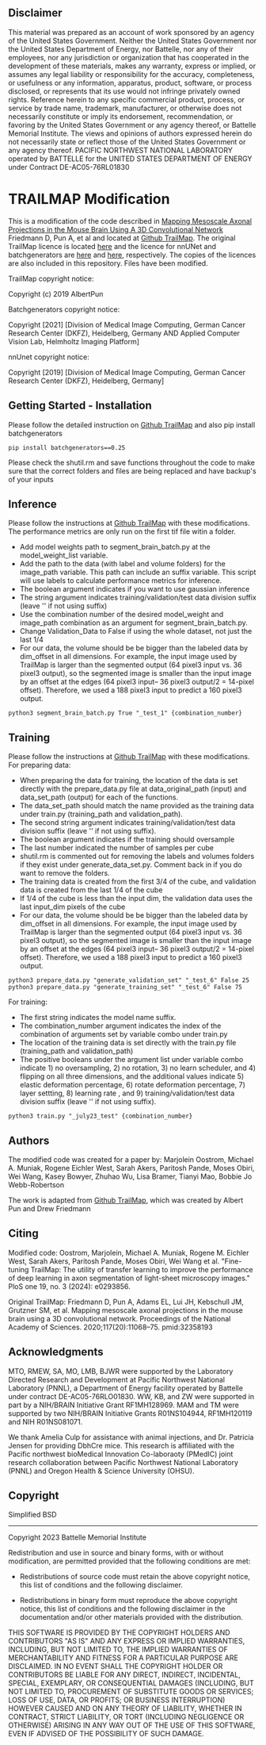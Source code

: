 
## Disclaimer

This material was prepared as an account of work sponsored by an agency of the United States Government.  Neither the United States Government nor the United States Department of Energy, nor Battelle, nor any of their employees, nor any jurisdiction or organization that has cooperated in the development of these materials, makes any warranty, express or implied, or assumes any legal liability or responsibility for the accuracy, completeness, or usefulness or any information, apparatus, product, software, or process disclosed, or represents that its use would not infringe privately owned rights.
Reference herein to any specific commercial product, process, or service by trade name, trademark, manufacturer, or otherwise does not necessarily constitute or imply its endorsement, recommendation, or favoring by the United States Government or any agency thereof, or Battelle Memorial Institute. The views and opinions of authors expressed herein do not necessarily state or reflect those of the United States Government or any agency thereof.
PACIFIC NORTHWEST NATIONAL LABORATORY
operated by
BATTELLE
for the
UNITED STATES DEPARTMENT OF ENERGY
under Contract DE-AC05-76RL01830

# TRAILMAP Modification

This is a modification of the code described in  [Mapping Mesoscale Axonal Projections in the Mouse Brain Using A 3D Convolutional Network](https://www.biorxiv.org/content/10.1101/812644v1.full) Friedmann D, Pun A, et al and located at [Github TrailMap](https://github.com/AlbertPun/TRAILMAP). The original TrailMap licence is located [here](https://github.com/dfriedma/TRAILMAP/blob/master/LICENSE) and the licence for nnUNet and batchgenerators are [here](https://github.com/MIC-DKFZ/nnUNet/blob/master/LICENSE) and [here](https://github.com/MIC-DKFZ/batchgenerators/blob/master/LICENSE), respectively. The copies of the licences are also included in this repository. Files have been modified.

TrailMap copyright notice:

Copyright (c) 2019 AlbertPun

Batchgenerators copyright notice:

 Copyright [2021] [Division of Medical Image Computing, German Cancer Research Center (DKFZ), Heidelberg, Germany
   AND Applied Computer Vision Lab, Helmholtz Imaging Platform]

nnUnet copyright notice:

  Copyright [2019] [Division of Medical Image Computing, German Cancer Research Center (DKFZ), Heidelberg, Germany]

## Getting Started - Installation

Please follow the detailed instruction on [Github TrailMap](https://github.com/AlbertPun/TRAILMAP) and also pip install batchgenerators

```
pip install batchgenerators==0.25
```
Please check the shutil.rm and save functions throughout the code to make sure that the correct folders and files are being replaced and have backup's of your inputs

## Inference

Please follow the instructions at [Github TrailMap](https://github.com/AlbertPun/TRAILMAP) with these modifications. The performance metrics are only run on the first tif file witin a folder.
* Add model weights path to segment_brain_batch.py at the model_weight_list variable.
* Add the path to the data (with label and volume folders) for the image_path variable. This path can include an suffix variable. This script will use labels to calculate performance metrics for inference.
* The boolean argument indicates if you want to use gaussian inference
* The string argument indicates training/validation/test data division suffix (leave '' if not using suffix)
* Use the combination number of the desired model_weight and image_path combination as an argument for segment_brain_batch.py.
* Change Validation_Data to False if using the whole dataset, not just the last 1/4
* For our data, the volume should be be bigger than the labeled data by dim_offset in all dimensions. For example, the input image used by TrailMap is larger than the segmented output (64 pixel3 input vs. 36 pixel3 output), so the segmented image is smaller than the input image by an offset at the edges (64 pixel3 input– 36 pixel3 output/2 = 14-pixel offset). Therefore, we used a 188 pixel3 input to predict a 160 pixel3 output.

```
python3 segment_brain_batch.py True "_test_1" {combination_number}

```

## Training

Please follow the instructions at [Github TrailMap](https://github.com/AlbertPun/TRAILMAP) with these modifications. 
For preparing data:
* When preparing the data for training, the location of the  data is set directly with the prepare_data.py file at data_original_path (input) and data_set_path (output) for each of the functions.
* The data_set_path should match the name provided as the training data under train.py (training_path and validation_path).
* The second string argument indicates training/validation/test data division suffix (leave '' if not using suffix). 
* The boolean argument indicates if the training should oversample 
* The last number indicated the number of samples per cube
* shutil.rm is commented out for removing the labels and volumes folders if they exist under generate_data_set.py. Comment back in if you do want to remove the folders. 
* The training data is created from the first 3/4 of the cube, and validation data is created from the last 1/4 of the cube
* If 1/4 of the cube is less than the input dim, the validation data uses the last input_dim pixels of the cube
* For our data, the volume should be be bigger than the labeled data by dim_offset in all dimensions. For example, the input image used by TrailMap is larger than the segmented output (64 pixel3 input vs. 36 pixel3 output), so the segmented image is smaller than the input image by an offset at the edges (64 pixel3 input– 36 pixel3 output/2 = 14-pixel offset). Therefore, we used a 188 pixel3 input to predict a 160 pixel3 output.

```
python3 prepare_data.py "generate_validation_set" "_test_6" False 25
python3 prepare_data.py "generate_training_set" "_test_6" False 75

```

For training:

* The first string indicates the model name suffix. 
* The combination_number argument indicates the index of the combination of arguments set by variable combo under train.py
* The location of the training data is set directly with the train.py file  (training_path and validation_path) 
* The positive booleans under the argument list under variable combo indicate 1) no oversampling, 2) no rotation, 3) no learn scheduler, and 4) flipping on all three dimensions, and the additional values indicate 5) elastic deformation percentage, 6) rotate deformation percentage, 7) layer settting, 8) learning rate , and 9) training/validation/test data division suffix (leave '' if not using suffix). 

```
python3 train.py "_july23_test" {combination_number}
```


## Authors

The modified code was created for a paper by:
Marjolein Oostrom, Michael A. Muniak, Rogene Eichler West, Sarah Akers, Paritosh Pande, Moses Obiri, Wei Wang, Kasey Bowyer, Zhuhao Wu, Lisa Bramer, Tianyi Mao, Bobbie Jo Webb-Robertson

The work is adapted from  [Github TrailMap](https://github.com/AlbertPun/TRAILMAP), which was created by Albert Pun and Drew Friedmann

## Citing

Modified code:
Oostrom, Marjolein, Michael A. Muniak, Rogene M. Eichler West, Sarah Akers, Paritosh Pande, Moses Obiri, Wei Wang et al. "Fine-tuning TrailMap: The utility of transfer learning to improve the performance of deep learning in axon segmentation of light-sheet microscopy images." PloS one 19, no. 3 (2024): e0293856.

Original TrailMap:
Friedmann D, Pun A, Adams EL, Lui JH, Kebschull JM, Grutzner SM, et al. Mapping mesoscale axonal projections in the mouse brain using a 3D convolutional network. Proceedings of the National Academy of Sciences. 2020;117(20):11068–75. pmid:32358193

## Acknowledgments

MTO, RMEW, SA, MO, LMB, BJWR were supported by the Laboratory Directed Research and Development at Pacific Northwest National Laboratory (PNNL), a Department of Energy facility operated by Battelle under contract DE-AC05-76RLO01830. WW, KB, and ZW were supported in part by a NIH/BRAIN Initiative Grant RF1MH128969. MAM and TM were supported by two NIH/BRAIN Initiative Grants R01NS104944, RF1MH120119 and NIH R01NS081071.

We thank Amelia Culp for assistance with animal injections, and Dr. Patricia Jensen for providing DbhCre mice. This research is affiliated with the Pacific northwest bioMedical Innovation Co-laboraoty (PMedIC) joint research collaboration between Pacific Northwest National Laboratory (PNNL) and Oregon Health & Science University (OHSU).


## Copyright
Simplified BSD
____________________________________________
Copyright 2023 Battelle Memorial Institute

Redistribution and use in source and binary forms, with or without modification, are permitted provided that the following conditions are met:

* Redistributions of source code must retain the above copyright notice, this list of conditions and the following disclaimer.

* Redistributions in binary form must reproduce the above copyright notice, this list of conditions and the following disclaimer in the documentation and/or other materials provided with the distribution.

THIS SOFTWARE IS PROVIDED BY THE COPYRIGHT HOLDERS AND CONTRIBUTORS "AS IS" AND ANY EXPRESS OR IMPLIED WARRANTIES, INCLUDING, BUT NOT LIMITED TO, THE IMPLIED WARRANTIES OF MERCHANTABILITY AND FITNESS FOR A PARTICULAR PURPOSE ARE DISCLAIMED. IN NO EVENT SHALL THE COPYRIGHT HOLDER OR CONTRIBUTORS BE LIABLE FOR ANY DIRECT, INDIRECT, INCIDENTAL, SPECIAL, EXEMPLARY, OR CONSEQUENTIAL DAMAGES (INCLUDING, BUT NOT LIMITED TO, PROCUREMENT OF SUBSTITUTE GOODS OR SERVICES; LOSS OF USE, DATA, OR PROFITS; OR BUSINESS INTERRUPTION) HOWEVER CAUSED AND ON ANY THEORY OF LIABILITY, WHETHER IN CONTRACT, STRICT LIABILITY, OR TORT (INCLUDING NEGLIGENCE OR OTHERWISE) ARISING IN ANY WAY OUT OF THE USE OF THIS SOFTWARE, EVEN IF ADVISED OF THE POSSIBILITY OF SUCH DAMAGE.




